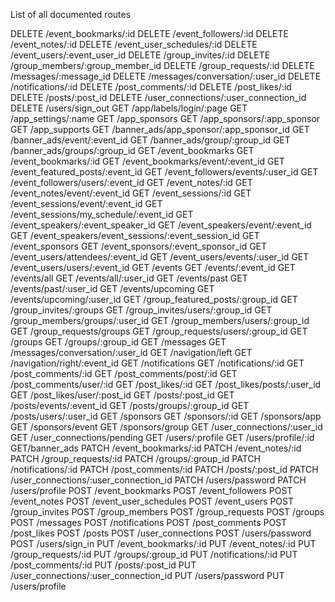 List of all documented routes

DELETE /event_bookmarks/:id
DELETE /event_followers/:id
DELETE /event_notes/:id
DELETE /event_user_schedules/:id
DELETE /event_users/:event_user_id
DELETE /group_invites/:id
DELETE /group_members/:group_member_id
DELETE /group_requests/:id
DELETE /messages/:message_id
DELETE /messages/conversation/:user_id
DELETE /notifications/:id
DELETE /post_comments/:id
DELETE /post_likes/:id
DELETE /posts/:post_id
DELETE /user_connections/:user_connection_id
DELETE /users/sign_out
GET /app/labels/login/:page
GET /app_settings/:name
GET /app_sponsors
GET /app_sponsors/:app_sponsor
GET /app_supports
GET /banner_ads/app_sponsor/:app_sponsor_id
GET /banner_ads/event/:event_id
GET /banner_ads/group/:group_id
GET /banner_ads/groups/:group_id
GET /event_bookmarks
GET /event_bookmarks/:id
GET /event_bookmarks/event/:event_id
GET /event_featured_posts/:event_id
GET /event_followers/events/:user_id
GET /event_followers/users/:event_id
GET /event_notes/:id
GET /event_notes/event/:event_id
GET /event_sessions/:id
GET /event_sessions/event/:event_id
GET /event_sessions/my_schedule/:event_id
GET /event_speakers/:event_speaker_id
GET /event_speakers/event/:event_id
GET /event_speakers/event_sessions/:event_session_id
GET /event_sponsors
GET /event_sponsors/:event_sponsor_id
GET /event_users/attendees/:event_id
GET /event_users/events/:user_id
GET /event_users/users/:event_id
GET /events
GET /events/:event_id
GET /events/all
GET /events/all/:user_id
GET /events/past
GET /events/past/:user_id
GET /events/upcoming
GET /events/upcoming/:user_id
GET /group_featured_posts/:group_id
GET /group_invites/:groups
GET /group_invites/users/:group_id
GET /group_members/groups/:user_id
GET /group_members/users/:group_id
GET /group_requests/groups
GET /group_requests/users/:group_id
GET /groups
GET /groups/:group_id
GET /messages
GET /messages/conversation/:user_id
GET /navigation/left
GET /navigation/right/:event_id
GET /notifications
GET /notifications/:id
GET /post_comments/:id
GET /post_comments/post/:id
GET /post_comments/user/:id
GET /post_likes/:id
GET /post_likes/posts/:user_id
GET /post_likes/user/:post_id
GET /posts/:post_id
GET /posts/events/:event_id
GET /posts/groups/:group_id
GET /posts/users/:user_id
GET /sponsors
GET /sponsors/:id
GET /sponsors/app
GET /sponsors/event
GET /sponsors/group
GET /user_connections/:user_id
GET /user_connections/pending
GET /users/:profile
GET /users/profile/:id
GET/banner_ads
PATCH /event_bookmarks/:id
PATCH /event_notes/:id
PATCH /group_requests/:id
PATCH /groups/:group_id
PATCH /notifications/:id
PATCH /post_comments/:id
PATCH /posts/:post_id
PATCH /user_connections/:user_connection_id
PATCH /users/password
PATCH /users/profile
POST /event_bookmarks
POST /event_followers
POST /event_notes
POST /event_user_schedules
POST /event_users
POST /group_invites
POST /group_members
POST /group_requests
POST /groups
POST /messages
POST /notifications
POST /post_comments
POST /post_likes
POST /posts
POST /user_connections
POST /users/password
POST /users/sign_in
PUT /event_bookmarks/:id
PUT /event_notes/:id
PUT /group_requests/:id
PUT /groups/:group_id
PUT /notifications/:id
PUT /post_comments/:id
PUT /posts/:post_id
PUT /user_connections/:user_connection_id
PUT /users/password
PUT /users/profile